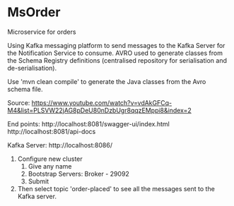 # MsOrder
Microservice for orders

Using Kafka messaging platform to send messages to the Kafka Server for the 
Notification Service to consume.
AVRO used to generate classes from the Schema Registry definitions (centralised 
repository for serialisation and de-serialisation).

Use 'mvn clean compile' to generate the Java classes from the Avro schema file.

Source:
https://www.youtube.com/watch?v=vdAkGFCq-M4&list=PLSVW22jAG8pDeU80nDzbUgr8qqzEMppi8&index=2

End points:
http://localhost:8081/swagger-ui/index.html
http://localhost:8081/api-docs

Kafka Server:
http://localhost:8086/
1. Configure new cluster
   1. Give any name
   2. Bootstrap Servers: Broker - 29092
   3. Submit
2. Then select topic 'order-placed' to see all the messages sent to the Kafka server.